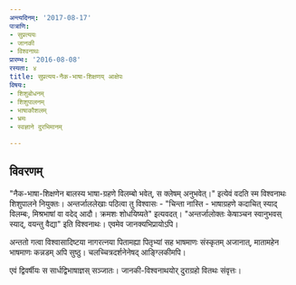 ```yaml
---
अन्त्यदिनम्: '2017-08-17'
पात्राणि:
- सुप्रत्ययः
- जानकी
- विश्वनाथः
प्रारम्भः: '2016-08-08'
रस्यता: ४
title: सुप्रत्यय-नैक-भाषा-शिक्षणय् आक्षेपः
विषयः:
- शिशुबोधनम्
- शिशुपालनम्
- भाषाकौशलम्
- भ्रमः
- स्वज्ञाने दुरभिमानम्

---
```


## विवरणम्
"नैक-भाषा-शिक्षणेन बालस्य भाषा-ग्रहणे विलम्बो भवेत्, स क्लेषम् अनुभवेत्।" इत्येवं वदति स्म विश्वनाथः शिशुपालने नियुक्तः। अन्तर्जाललेखाः पठित्वा तु विश्वासः - "चिन्ता नास्ति - भाषाग्रहणे कदाचित् स्याद् विलम्बः, मिश्रभाषां वा वदेद् आदौ। क्रमशः शोधयिष्यते" इत्यवदत्। "अन्तर्जालोक्तः केषाञ्चन स्वानुभवस् स्याद्, वयन्तु वैद्या" इति विश्वनाथः। एवमेव जानक्यभिप्रायोऽपि।

अन्ततो गत्वा विश्वासादिष्टया नागरत्नया पितामह्या पितृभ्यां सह भाषमाणः संस्कृतम् अजानात्, मातामहेन भाषमाणः कन्नडम् अपि सुष्ठु। चलच्चित्रदर्शनेनेषद् आङ्ग्लिकीमपि।

एवं द्विवर्षीयः‌ स सार्धद्विभाषाज्ञस् सञ्जातः। जानकी-विश्वनाथयोर् दुराग्रहो वितथः संवृत्तः।

